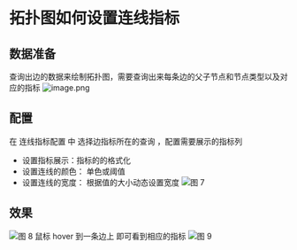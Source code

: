 # 拓扑图如何设置连线指标
## 数据准备
查询出边的数据来绘制拓扑图，需要查询出来每条边的父子节点和节点类型以及对应的指标
![image.png](/img/src/visulization/topology/topologyLineOptions/24327d74efc0d0f167797b3fe8bd6b4bcd8349cfba07e66d1bf57fd41a0ce718.png)

## 配置
在 连线指标配置 中 选择边指标所在的查询 ，配置需要展示的指标列
- 设置指标展示：指标的的格式化
- 设置连线的颜色： 单色或阈值
- 设置连线的宽度： 根据值的大小动态设置宽度
![图 7](/img/src/visulization/topology/topologyLineOptions/7e1f5d130df72b06c36d8a06ea7f2336063cb132b7238a7774059d422ffca76d.png)

## 效果
![图 8](/img/src/visulization/topology/topologyLineOptions/7e3674655d9ebf15f2aa47cd66e45ae860c92c9b3db71f22fc278877243765b6.png)
鼠标 hover 到一条边上 即可看到相应的指标
![图 9](/img/src/visulization/topology/topologyLineOptions/afa62a6aea6694d3b53f10d0b6c44b48efe3a1fa3b9c28ea0eb386c5ba742af8.png)


